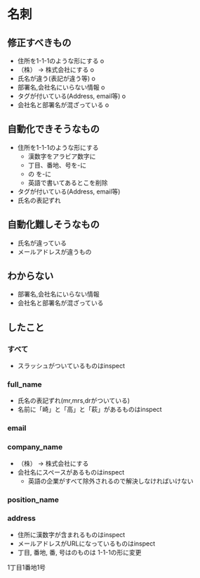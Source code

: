 # 名刺
## 修正すべきもの
- 住所を1-1-1のような形にする o
- （株） -> 株式会社にする o
- 氏名が違う(表記が違う等)  o
- 部署名,会社名にいらない情報 o
- タグが付いている(Address, email等) o
- 会社名と部署名が混ざっている o




## 自動化できそうなもの
- 住所を1-1-1のような形にする
    - 漢数字をアラビア数字に
    - 丁目、番地、号を-に
    - の を-に
    - 英語で書いてあるとこを削除
- タグが付いている(Address, email等)
- 氏名の表記ずれ

## 自動化難しそうなもの
- 氏名が違っている
- メールアドレスが違うもの


## わからない
- 部署名,会社名にいらない情報
- 会社名と部署名が混ざっている



## したこと

### すべて
- スラッシュがついているものはinspect

### full_name
- 氏名の表記ずれ(mr,mrs,drがついている)
- 名前に「崎」と「高」と「萩」があるものはinspect

### email

### company_name
- （株） -> 株式会社にする
- 会社名にスペースがあるものはinspect
    - 英語の企業がすべて除外されるので解決しなければいけない

### position_name

### address
- 住所に漢数字が含まれるものはinspect
- メールアドレスがURLになっているものはinspect
- 丁目, 番地, 番, 号はのものは 1-1-1の形に変更

1丁目1番地1号
